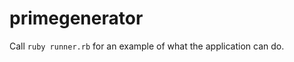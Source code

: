 primegenerator
==============

Call `ruby runner.rb` for an example of what the application can do.
